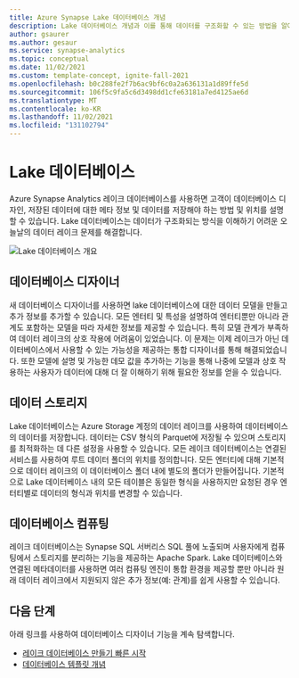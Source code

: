 ```yaml
---
title: Azure Synapse Lake 데이터베이스 개념
description: Lake 데이터베이스 개념과 이를 통해 데이터를 구조화할 수 있는 방법을 알아봅니다.
author: gsaurer
ms.author: gesaur
ms.service: synapse-analytics
ms.topic: conceptual
ms.date: 11/02/2021
ms.custom: template-concept, ignite-fall-2021
ms.openlocfilehash: b0c288fe2f7b6ac9bf6c0a2a636131a1d89ffe5d
ms.sourcegitcommit: 106f5c9fa5c6d3498dd1cfe63181a7ed4125ae6d
ms.translationtype: MT
ms.contentlocale: ko-KR
ms.lasthandoff: 11/02/2021
ms.locfileid: "131102794"
---
```

# <a name="lake-database"></a>Lake 데이터베이스

Azure Synapse Analytics 레이크 데이터베이스를 사용하면 고객이 데이터베이스 디자인, 저장된 데이터에 대한 메타 정보 및 데이터를 저장해야 하는 방법 및 위치를 설명할 수 있습니다. Lake 데이터베이스는 데이터가 구조화되는 방식을 이해하기 어려운 오늘날의 데이터 레이크 문제를 해결합니다.  

![Lake 데이터베이스 개요](./media/concepts-lake-database/lake-database-overview.png)


## <a name="database-designer"></a>데이터베이스 디자이너

새 데이터베이스 디자이너를 사용하면 lake 데이터베이스에 대한 데이터 모델을 만들고 추가 정보를 추가할 수 있습니다. 모든 엔터티 및 특성을 설명하여 엔터티뿐만 아니라 관계도 포함하는 모델을 따라 자세한 정보를 제공할 수 있습니다. 특히 모델 관계가 부족하여 데이터 레이크의 상호 작용에 어려움이 있었습니다. 이 문제는 이제 레이크가 아닌 데이터베이스에서 사용할 수 있는 가능성을 제공하는 통합 디자이너를 통해 해결되었습니다. 또한 모델에 설명 및 가능한 데모 값을 추가하는 기능을 통해 나중에 모델과 상호 작용하는 사용자가 데이터에 대해 더 잘 이해하기 위해 필요한 정보를 얻을 수 있습니다. 

## <a name="data-storage"></a>데이터 스토리지 

Lake 데이터베이스는 Azure Storage 계정의 데이터 레이크를 사용하여 데이터베이스의 데이터를 저장합니다. 데이터는 CSV 형식의 Parquet에 저장될 수 있으며 스토리지를 최적화하는 데 다른 설정을 사용할 수 있습니다. 모든 레이크 데이터베이스는 연결된 서비스를 사용하여 루트 데이터 폴더의 위치를 정의합니다. 모든 엔터티에 대해 기본적으로 데이터 레이크의 이 데이터베이스 폴더 내에 별도의 폴더가 만들어집니다. 기본적으로 Lake 데이터베이스 내의 모든 테이블은 동일한 형식을 사용하지만 요청된 경우 엔터티별로 데이터의 형식과 위치를 변경할 수 있습니다. 


## <a name="database-compute"></a>데이터베이스 컴퓨팅

레이크 데이터베이스는 Synapse SQL 서버리스 SQL 풀에 노출되며 사용자에게 컴퓨팅에서 스토리지를 분리하는 기능을 제공하는 Apache Spark. Lake 데이터베이스와 연결된 메타데이터를 사용하면 여러 컴퓨팅 엔진이 통합 환경을 제공할 뿐만 아니라 원래 데이터 레이크에서 지원되지 않은 추가 정보(예: 관계)를 쉽게 사용할 수 있습니다. 

## <a name="next-steps"></a>다음 단계

아래 링크를 사용하여 데이터베이스 디자이너 기능을 계속 탐색합니다.
- [레이크 데이터베이스 만들기 빠른 시작](quick-start-create-lake-database.md)
- [데이터베이스 템플릿 개념](concepts-database-templates.md)
